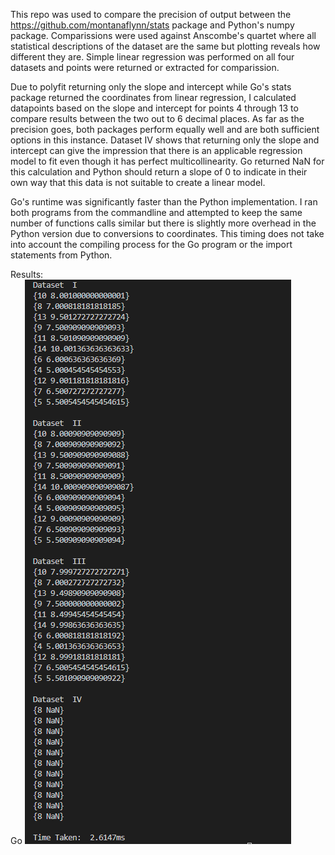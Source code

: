 This repo was used to compare the precision of output between the https://github.com/montanaflynn/stats package and Python's numpy package. Comparissions were used against Anscombe's quartet where all statistical descriptions of the dataset are the same but plotting reveals how different they are. Simple linear regression was performed on all four datasets and points were returned or extracted for comparission. 

Due to polyfit returning only the slope and intercept while Go's stats package returned the coordinates from linear regression, I calculated datapoints based on the slope and intercept for points 4 through 13 to compare results between the two out to 6 decimal places. As far as the precision goes, both packages perform equally well and are both sufficient options in this instance. Dataset IV shows that returning only the slope and intercept can give the impression that there is an applicable regression model to fit even though it has perfect multicollinearity. Go returned NaN for this calculation and Python should return a slope of 0 to indicate in their own way that this data is not suitable to create a linear model.

Go's runtime was significantly faster than the Python implementation. I ran both programs from the commandline and attempted to keep the same number of functions calls similar but there is slightly more overhead in the Python version due to conversions to coordinates. This timing does not take into account the compiling process for the Go program or the import statements from Python.

Results:</br>
Go
![Go Results](https://github.com/TheFoxForever/Stats-Golang/blob/main/Go_Screenshot.png)
